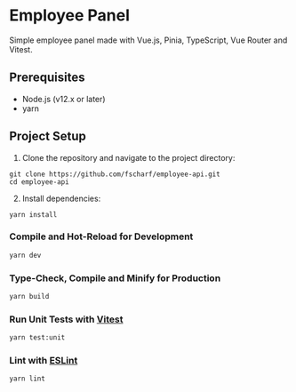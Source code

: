 # Employee Panel

Simple employee panel made with Vue.js, Pinia, TypeScript, Vue Router and Vitest.

## Prerequisites

- Node.js (v12.x or later)
- yarn

## Project Setup

1. Clone the repository and navigate to the project directory:

```
git clone https://github.com/fscharf/employee-api.git
cd employee-api
```

2. Install dependencies:

```
yarn install
```

### Compile and Hot-Reload for Development

```sh
yarn dev
```

### Type-Check, Compile and Minify for Production

```sh
yarn build
```

### Run Unit Tests with [Vitest](https://vitest.dev/)

```sh
yarn test:unit
```

### Lint with [ESLint](https://eslint.org/)

```sh
yarn lint
```

